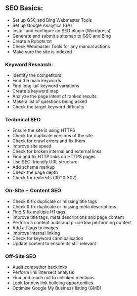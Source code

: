## SEO Basics:

- Set up GSC and Bing Webmaster Tools
- Set up Google Analytics (GA)
- Install and configure an SEO plugin (Wordpress)
- Generate and submit a sitemap to GSC and Bing
- Create a Robots.txt
- Check Webmaster Tools for any manual actions
- Make sure the site is indexed

### Keyword Research:
- Identify the competitors
- Find the main keywords
- Find long-tail keyword variations
- Create a keyword map
- Analyze the page intent of ranked results
- Make a list of questions being asked
- Check the target keyword difficulty

### Technical SEO
- Ensure the site is using HTTPS
- Check for duplicate versions of the site
- Check for crawl errors and fix them
- Improve site speed
- Check for broken internal and external links
- Find and fix HTTP links on HTTPS pages
- Use SEO-friendly URL structure
- Add schema markup
- Check the page depth
- Check for redirects (301 & 302)

### On-Site + Content SEO
- Check & fix duplicate or missing title tags
- Check & fix duplicate or missing meta descriptions
- Find & fix multiple H1 tags
- Improve title tags, meta descriptions and page content
- Perform a content audit and prune low performing content
- Add alt tags to images
- Improve internal linking
- Check for keyword cannibalisation
- Update content to ensure its still relevant

### Off-Site SEO
- Audit competitor backlinks
- Perform link intersect analysis
- Find and reach out to unlinked mentions
- Look for new link building opportunities
- Optimise Google My Business listing (GMB)
